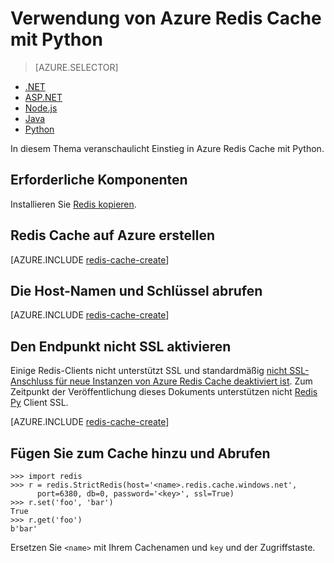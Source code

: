 <properties
    pageTitle="Verwendung von Azure Redis Cache mit Python | Microsoft Azure"
    description="Erste Schritte mit Azure Redis Cache mit Python"
    services="redis-cache"
    documentationCenter=""
    authors="steved0x"
    manager="douge"
    editor="v-lincan"/>

<tags
    ms.service="cache"
    ms.devlang="python"
    ms.topic="hero-article"
    ms.tgt_pltfrm="cache-redis"
    ms.workload="tbd"
    ms.date="08/16/2016"
    ms.author="sdanie"/>

# <a name="how-to-use-azure-redis-cache-with-python"></a>Verwendung von Azure Redis Cache mit Python

> [AZURE.SELECTOR]
- [.NET](cache-dotnet-how-to-use-azure-redis-cache.md)
- [ASP.NET](cache-web-app-howto.md)
- [Node.js](cache-nodejs-get-started.md)
- [Java](cache-java-get-started.md)
- [Python](cache-python-get-started.md)

In diesem Thema veranschaulicht Einstieg in Azure Redis Cache mit Python.


## <a name="prerequisites"></a>Erforderliche Komponenten

Installieren Sie [Redis kopieren](https://github.com/andymccurdy/redis-py).


## <a name="create-a-redis-cache-on-azure"></a>Redis Cache auf Azure erstellen

[AZURE.INCLUDE [redis-cache-create](../../includes/redis-cache-create.md)]

## <a name="retrieve-the-host-name-and-access-keys"></a>Die Host-Namen und Schlüssel abrufen

[AZURE.INCLUDE [redis-cache-create](../../includes/redis-cache-access-keys.md)]


## <a name="enable-the-non-ssl-endpoint"></a>Den Endpunkt nicht SSL aktivieren

Einige Redis-Clients nicht unterstützt SSL und standardmäßig [nicht SSL-Anschluss für neue Instanzen von Azure Redis Cache deaktiviert ist](cache-configure.md#access-ports). Zum Zeitpunkt der Veröffentlichung dieses Dokuments unterstützen nicht [Redis Py](https://github.com/andymccurdy/redis-py) Client SSL. 

[AZURE.INCLUDE [redis-cache-create](../../includes/redis-cache-non-ssl-port.md)]


## <a name="add-something-to-the-cache-and-retrieve-it"></a>Fügen Sie zum Cache hinzu und Abrufen


    >>> import redis
    >>> r = redis.StrictRedis(host='<name>.redis.cache.windows.net',
          port=6380, db=0, password='<key>', ssl=True)
    >>> r.set('foo', 'bar')
    True
    >>> r.get('foo')
    b'bar'


Ersetzen Sie `<name>` mit Ihrem Cachenamen und `key` und der Zugriffstaste.


<!--Image references-->
[1]: ./media/cache-python-get-started/redis-cache-new-cache-menu.png
[2]: ./media/cache-python-get-started/redis-cache-cache-create.png
